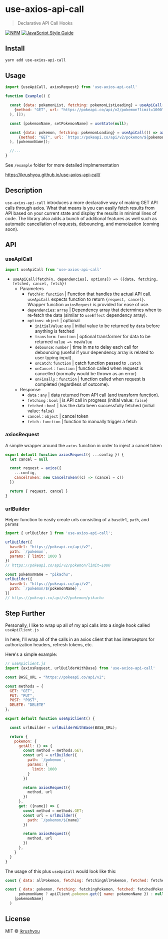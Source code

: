 # use-axios-api-call

> Declarative API Call Hooks

[![NPM](https://img.shields.io/npm/v/use-axios-api-call.svg)](https://www.npmjs.com/package/use-axios-api-call) [![JavaScript Style Guide](https://img.shields.io/badge/code_style-standard-brightgreen.svg)](https://standardjs.com)

## Install

```bash
yarn add use-axios-api-call
```

## Usage

```jsx
import {useApiCall, axiosRequest} from 'use-axios-api-call'

function Example() {

  const {data: pokemonList, fetching: pokemonListLoading} = useApiCall(() => axiosRequest(
    {method: "GET", url: "https://pokeapi.co/api/v2/pokemon?limit=1000"}
  ), []);

  const [pokemonName, setPokemonName] = useState(null);

  const {data: pokemon, fetching: pokemonLoading} = useApiCall(() => axiosRequest(
      {method: "GET", url: `https://pokeapi.co/api/v2/pokemon/${pokemonName}`}
  ), [pokemonName]);

  //...
}
```

See `/example` folder for more detailed implmementation

https://ikrushyou.github.io/use-axios-api-call/

## Description

`use-axios-api-call` introduces a more declarative way of making GET API calls through axios.
What that means is you can easily fetch results from API based on your current state and display the results in minimal lines of code.
The library also adds a bunch of additional features as well such as automatic cancellation of requests, debouncing, and memoization (coming soon).

## API

### useApiCall
```jsx
import useApiCall from 'use-axios-api-call'
```
- `useApiCall(fetchFn, dependencies[, options]) => ({data, fetching, fetched, cancel, fetch})`
  - Parameters
    - `fetchFn`: `function` | Function that handles the actual API call. `useApiCall` expects function to return `{request, cancel}`. Wrapper function `axiosRequest` is provided for ease of use.
    - `dependencies`: `array` | Dependency array that determines when to re-fetch the data (similar to `useEffect` dependency array).
    - `options`: `object` | optional
      - `initialValue`: `any` | initial value to be returned by `data` before anything is fetched
      - `transform`: `function` | optional transformer for data to be returned `value => newValue`
      - `debounce`: `number` | time in ms to delay each call for debouncing (useful if your dependency array is related to user typing input).
      - `onCatch`: `function` | catch function passed to `.catch`
      - `onCancel` : `function` | function called when request is cancelled (normally would be thrown as an error)
      - `onFinally` : `function` | function called when request is completed (regardless of outcome).
  - Response
    - `data` : `any` | data returned from API call (and transform function).
    - `fetching` : `bool` | is API call in progress (initial value: `false`)
    - `fetched` : `bool` | has the data been successfully fetched (initial value: `false`)
    - `cancel` : `object` | cancel token
    - `fetch` : `function` | function to manually trigger a fetch

### axiosRequest
A simple wrapper around the `axios` function in order to inject a cancel token
```javascript
export default function axiosRequest({ ...config }) {
  let cancel = null

  const request = axios({
    ...config,
    cancelToken: new CancelToken((c) => (cancel = c))
  })

  return { request, cancel }
}
```

### urlBuilder
Helper function to easily create urls consisting of a `baseUrl`, `path`, and `params`
```javascript
import { urlBuilder } from 'use-axios-api-call';

urlBuilder({
  baseUrl: "https://pokeapi.co/api/v2",
  path: `/pokemon`,
  params: { limit: 1000 }
})
// https://pokeapi.co/api/v2/pokemon?limit=1000

const pokemonName = "pikachu";
urlBuilder({
  baseUrl: "https://pokeapi.co/api/v2",
  path: `/pokemon/${pokemonName}`,
})
// https://pokeapi.co/api/v2/pokemon/pikachu
```

## Step Further
Personally, I like to wrap up all of my api calls into a single hook called `useApiClient.js`

In here, I'll wrap all of the calls in an axios client that has interceptors for authorization headers, refresh tokens, etc.

Here's a simple example:

```javascript
// useApiClient.js
import {axiosRequest, urlBuilderWithBase} from 'use-axios-api-call'

const BASE_URL = "https://pokeapi.co/api/v2";

const methods = {
  GET: "GET",
  PUT: "PUT",
  POST: "POST",
  DELETE: "DELETE"
};

export default function useApiClient() {

  const urlBuilder = urlBuilderWithBase(BASE_URL);

  return {
    pokemon: {
      getAll: () => {
        const method = methods.GET;
        const url = urlBuilder({
          path: `/pokemon`,
          params: {
            limit: 1000
          }
        })

        return axiosRequest({
          method, url
        })
      },
      get: ({name}) => {
        const method = methods.GET;
        const url = urlBuilder({
          path: `/pokemon/${name}`
        })

        return axiosRequest({
          method, url
        })
      },
    }
  }
}
```

The usage of this plus `useApiCall` would look like this:

```javascript
const { data: allPokemon, fetching: fetchingAllPokemon, fetched: fetchedAllPokemon } = useApiCall(() => apiClient.pokemon.getAll(), [])

const { data: pokemon, fetching: fetchingPokemon, fetched: fetchedPokemon } = useApiCall(() =>
      pokemonName ? apiClient.pokemon.get({ name: pokemonName }) : null,
    [pokemonName]
  )
```

## License

MIT © [ikrushyou](https://github.com/ikrushyou)

